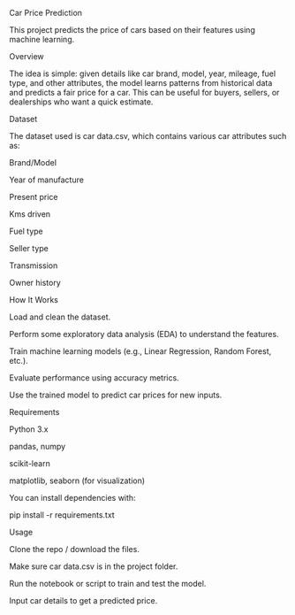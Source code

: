 Car Price Prediction

This project predicts the price of cars based on their features using machine learning.

Overview

The idea is simple: given details like car brand, model, year, mileage, fuel type, and other attributes, the model learns patterns from historical data and predicts a fair price for a car. This can be useful for buyers, sellers, or dealerships who want a quick estimate.

Dataset

The dataset used is car data.csv, which contains various car attributes such as:

Brand/Model

Year of manufacture

Present price

Kms driven

Fuel type

Seller type

Transmission

Owner history

How It Works

Load and clean the dataset.

Perform some exploratory data analysis (EDA) to understand the features.

Train machine learning models (e.g., Linear Regression, Random Forest, etc.).

Evaluate performance using accuracy metrics.

Use the trained model to predict car prices for new inputs.

Requirements

Python 3.x

pandas, numpy

scikit-learn

matplotlib, seaborn (for visualization)

You can install dependencies with:

pip install -r requirements.txt

Usage

Clone the repo / download the files.

Make sure car data.csv is in the project folder.

Run the notebook or script to train and test the model.

Input car details to get a predicted price.
